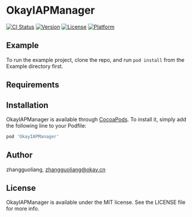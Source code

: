 # OkayIAPManager

[![CI Status](https://img.shields.io/travis/zhangguoliang/OkayIAPManager.svg?style=flat)](https://travis-ci.org/zhangguoliang/OkayIAPManager)
[![Version](https://img.shields.io/cocoapods/v/OkayIAPManager.svg?style=flat)](https://cocoapods.org/pods/OkayIAPManager)
[![License](https://img.shields.io/cocoapods/l/OkayIAPManager.svg?style=flat)](https://cocoapods.org/pods/OkayIAPManager)
[![Platform](https://img.shields.io/cocoapods/p/OkayIAPManager.svg?style=flat)](https://cocoapods.org/pods/OkayIAPManager)

## Example

To run the example project, clone the repo, and run `pod install` from the Example directory first.

## Requirements

## Installation

OkayIAPManager is available through [CocoaPods](https://cocoapods.org). To install
it, simply add the following line to your Podfile:

```ruby
pod 'OkayIAPManager'
```

## Author

zhangguoliang, zhangguoliang@okay.cn

## License

OkayIAPManager is available under the MIT license. See the LICENSE file for more info.
